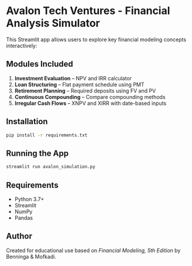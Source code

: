 
# Avalon Tech Ventures - Financial Analysis Simulator

This Streamlit app allows users to explore key financial modeling concepts interactively:

## Modules Included
1. **Investment Evaluation** – NPV and IRR calculator
2. **Loan Structuring** – Flat payment schedule using PMT
3. **Retirement Planning** – Required deposits using FV and PV
4. **Continuous Compounding** – Compare compounding methods
5. **Irregular Cash Flows** – XNPV and XIRR with date-based inputs

## Installation
```bash
pip install -r requirements.txt
```

## Running the App
```bash
streamlit run avalon_simulation.py
```

## Requirements
- Python 3.7+
- Streamlit
- NumPy
- Pandas

## Author
Created for educational use based on *Financial Modeling, 5th Edition* by Benninga & Mofkadi.

